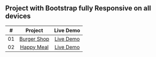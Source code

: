 <h2>Project with Bootstrap fully Responsive on all devices</h2>

<table>
  <thead>
    <tr>
<th align="center">#</th>
<th align="center">Project</th>
<th align="center">Live Demo</th>
</tr>
  </thead>
  <tbody>
    <tr>
<td align="center">01</td>
<td align="center"><a href="https://github.com/sainijitendrakumar/Bootstrap-Projects/tree/main/burger%20shop">Burger Shop</a></td>
<td align="center"><a href="https://bootstrap-projects-six.vercel.app/" rel="nofollow">Live Demo</a></td>
</tr>
    <tr>
<td align="center">02</td>
<td align="center"><a href="https://github.com/sainijitendrakumar/Bootstrap-Projects/tree/main/food%20Delivary">Happy Meal</a></td>
<td align="center"><a href="https://bootstrap-projects-6xxw.vercel.app/" rel="nofollow">Live Demo</a></td>
</tr>
  </tbody>
</table>
